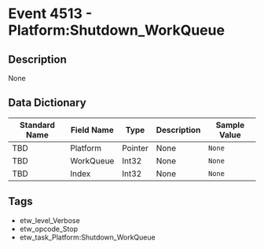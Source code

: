 # Event 4513 - Platform:Shutdown_WorkQueue

## Description
None

## Data Dictionary
|Standard Name|Field Name|Type|Description|Sample Value|
|---|---|---|---|---|
|TBD|Platform|Pointer|None|`None`|
|TBD|WorkQueue|Int32|None|`None`|
|TBD|Index|Int32|None|`None`|

## Tags
* etw_level_Verbose
* etw_opcode_Stop
* etw_task_Platform:Shutdown_WorkQueue